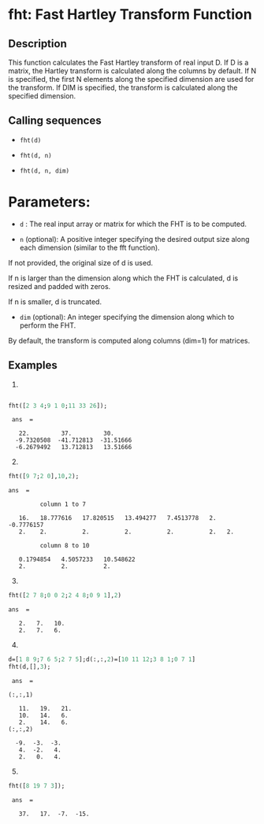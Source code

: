 # fht: Fast Hartley Transform Function 
## Description
 This function calculates the Fast Hartley transform of real input D.
        If D is a matrix, the Hartley transform is calculated along the columns by default.
        If N is specified, the first N elements along the specified dimension are used for the transform.
        If DIM is specified, the transform is calculated along the specified dimension.
## Calling sequences
- `fht(d)`

- `fht(d, n)`

- `fht(d, n, dim)`
# Parameters:

- `d` : The real input array or matrix for which the FHT is to be computed.

- `n` (optional): A positive integer specifying the desired output size along each dimension (similar to the fft function).

If not provided, the original size of d is used.

If n is larger than the dimension along which the FHT is calculated, d is resized and padded with zeros.

If n is smaller, d is truncated.

- `dim` (optional): An integer specifying the dimension along which to perform the FHT.

By default, the transform is computed along columns (dim=1) for matrices.


## Examples
1. 
```scilab

fht([2 3 4;9 1 0;11 33 26]);
```
```output
 ans  =

   22.         37.         30.     
  -9.7320508  -41.712813  -31.51666
  -6.2679492   13.712813   13.51666
```

2.

```scilab
fht([9 7;2 0],10,2);
```
```output
ans  =

         column 1 to 7

   16.   18.777616   17.820515   13.494277   7.4513778   2.  -0.7776157
   2.    2.          2.          2.          2.          2.   2.       

         column 8 to 10

   0.1794854   4.5057233   10.548622
   2.          2.          2.       
```


3. 
```scilab
fht([2 7 8;0 0 2;2 4 8;0 9 1],2)
```
```output
ans  =

   2.   7.   10.
   2.   7.   6. 
```
4. 
```scilab
d=[1 8 9;7 6 5;2 7 5];d(:,:,2)=[10 11 12;3 8 1;0 7 1]
fht(d,[],3);
```
```output
 ans  =

(:,:,1)

   11.   19.   21.
   10.   14.   6. 
   2.    14.   6. 
(:,:,2)

  -9.  -3.  -3.
   4.  -2.   4.
   2.   0.   4.
```
5.
```scilab
fht([8 19 7 3]);
```
```output
 ans  =

   37.   17.  -7.  -15.
```




